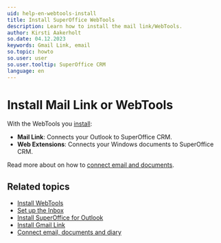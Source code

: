 ```yaml
---
uid: help-en-webtools-install
title: Install SuperOffice WebTools
description: Learn how to install the mail link/WebTools.
author: Kirsti Aakerholt
so.date: 04.12.2023
keywords: Gmail Link, email
so.topic: howto
so.user: user
so.user.tooltip: SuperOffice CRM
language: en
---
```


# Install Mail Link or WebTools

With the WebTools you [install][4]:

* **Mail Link**: Connects your Outlook to SuperOffice CRM.
* **Web Extensions**: Connects your Windows documents to SuperOffice CRM.

Read more about on how to [connect email and documents][5].

## Related topics

* [Install WebTools][3]
* [Set up the Inbox][6]
* [Install SuperOffice for Outlook][1]
* [Install Gmail Link][2]
* [Connect email, documents and diary][5]

<!-- Referenced links -->
[1]: https://appstore.superoffice.com/superoffice-as/superoffice-for-outlook
[2]: https://online.superoffice.com/appstore/superoffice-as/superoffice-gmail-link
[3]: ../../../webtools/learn/index.md
[4]: ../../../webtools/learn/install.md
[5]: ../../../learn/getting-started/connect-email-documents-diary.md
[6]: ../../inbox/learn/setup.md

<!-- Referenced images -->
